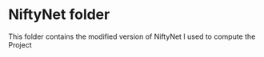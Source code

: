# NiftyNet folder

This folder contains the modified version of NiftyNet I used to compute the Project
